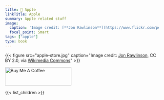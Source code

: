 ```yaml
---
title: 🍏 Apple
linkTitle: Apple
summary: Apple related stuff
image: 
  caption: 'Image credit: [**Jon Rawlinson**](https://www.flickr.com/people/94571281@N00) via [Wikimedia Commons](https://commons.wikimedia.org/wiki/File:Apple_store_regent_street_london_-_Flickr_-_jonrawlinson.jpg)'
  focal_point: Smart
tags: ["apple"]
type: book
---
```

{{< figure src="apple-store.jpg" caption="Image credit: [Jon Rawlinson](https://www.flickr.com/people/94571281@N00), CC BY 2.0, via [Wikimedia Commons](https://commons.wikimedia.org/wiki/File:Apple_store_regent_street_london_-_Flickr_-_jonrawlinson.jpg)" >}}

<a href="https://www.buymeacoffee.com/mutschler" target="_blank"><img src="https://cdn.buymeacoffee.com/buttons/v2/default-red.png" alt="Buy Me A Coffee" style="height: 60px !important;width: 217px !important;" ></a>

{{< list_children >}}